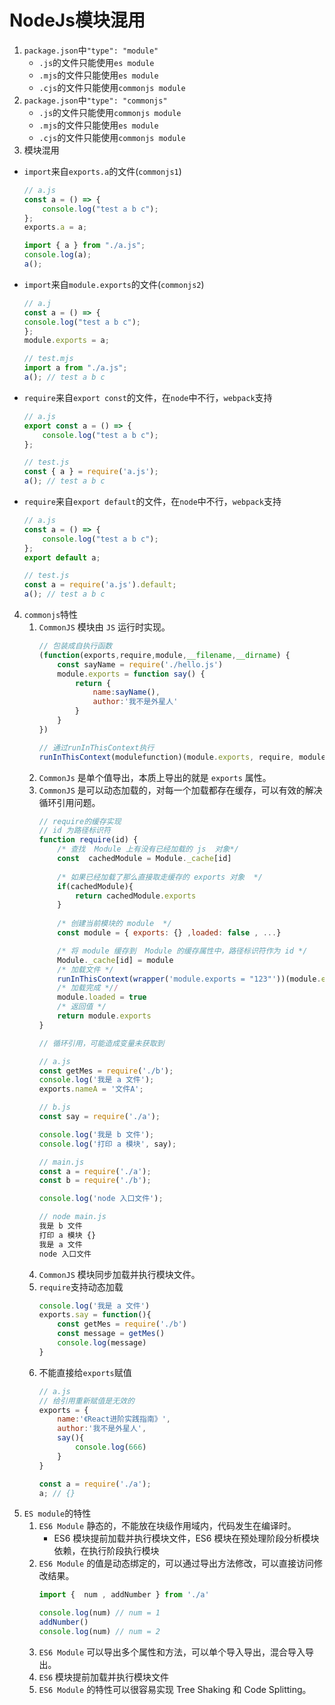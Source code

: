 # NodeJs模块混用
1. `package.json`中`"type": "module"`
    - `.js`的文件只能使用`es module`
    - `.mjs`的文件只能使用`es module`
    - `.cjs`的文件只能使用`commonjs module`
2. `package.json`中`"type": "commonjs"`
    - `.js`的文件只能使用`commonjs module`
    - `.mjs`的文件只能使用`es module`
    - `.cjs`的文件只能使用`commonjs module`
3. 模块混用
- `import`来自`exports.a`的文件(`commonjs1`)
    ```js
    // a.js
    const a = () => {
        console.log("test a b c");
    };
    exports.a = a;
    ```
    ```js
    import { a } from "./a.js";
    console.log(a);
    a();
    ```
- `import`来自`module.exports`的文件(`commonjs2`)
    ```js
    // a.j
    const a = () => {
    console.log("test a b c");
    };
    module.exports = a;
    ```
    ```js
    // test.mjs
    import a from "./a.js";
    a(); // test a b c
    ```
- `require`来自`export const`的文件，在`node`中不行，`webpack`支持
    ```js
    // a.js
    export const a = () => {
        console.log("test a b c");
    };
    ```
    ```js
    // test.js
    const { a } = require('a.js');
    a(); // test a b c
    ```
- `require`来自`export default`的文件，在`node`中不行，`webpack`支持
    ```js
    // a.js
    const a = () => {
        console.log("test a b c");
    };
    export default a;
    ```
    ```js
    // test.js
    const a = require('a.js').default;
    a(); // test a b c
    ```
4. `commonjs`特性
    1. `CommonJS` 模块由 `JS` 运行时实现。
        ```js
        // 包装成自执行函数
        (function(exports,require,module,__filename,__dirname) {
            const sayName = require('./hello.js')
            module.exports = function say() {
                return {
                    name:sayName(),
                    author:'我不是外星人'
                }
            }
        })
        ```
        ```js
        // 通过runInThisContext执行
        runInThisContext(modulefunction)(module.exports, require, module, __filename, __dirname)
        ```
    2. `CommonJs` 是单个值导出，本质上导出的就是 `exports` 属性。
    3. `CommonJS` 是可以动态加载的，对每一个加载都存在缓存，可以有效的解决循环引用问题。
        ```js
        // require的缓存实现
        // id 为路径标识符
        function require(id) {
            /* 查找  Module 上有没有已经加载的 js  对象*/
            const  cachedModule = Module._cache[id]
            
            /* 如果已经加载了那么直接取走缓存的 exports 对象  */
            if(cachedModule){
                return cachedModule.exports
            }
            
            /* 创建当前模块的 module  */
            const module = { exports: {} ,loaded: false , ...}

            /* 将 module 缓存到  Module 的缓存属性中，路径标识符作为 id */  
            Module._cache[id] = module
            /* 加载文件 */
            runInThisContext(wrapper('module.exports = "123"'))(module.exports, require, module, __filename, __dirname)
            /* 加载完成 *//
            module.loaded = true 
            /* 返回值 */
            return module.exports
        }
        ```
        ```js
        // 循环引用，可能造成变量未获取到

        // a.js
        const getMes = require('./b');
        console.log('我是 a 文件');
        exports.nameA = '文件A';
        ```
        ```js
        // b.js
        const say = require('./a');

        console.log('我是 b 文件');
        console.log('打印 a 模块', say);
        ```
        ```js
        // main.js
        const a = require('./a');
        const b = require('./b');

        console.log('node 入口文件');
        ```
        ```js
        // node main.js
        我是 b 文件
        打印 a 模块 {}
        我是 a 文件
        node 入口文件
        ```
    4. `CommonJS` 模块同步加载并执行模块文件。
    5. `require`支持动态加载
        ```js
        console.log('我是 a 文件')
        exports.say = function(){
            const getMes = require('./b')
            const message = getMes()
            console.log(message)
        }
        ```
    6. 不能直接给`exports`赋值
        ```js
        // a.js
        // 给引用重新赋值是无效的
        exports = {
            name:'《React进阶实践指南》',
            author:'我不是外星人',
            say(){
                console.log(666)
            }
        }
        ```
        ```js
        const a = require('./a');
        a; // {}
        ```
5. `ES module`的特性
    1. `ES6 Module` 静态的，不能放在块级作用域内，代码发生在编译时。
        - ES6 模块提前加载并执行模块文件，ES6 模块在预处理阶段分析模块依赖，在执行阶段执行模块
    2. `ES6 Module` 的值是动态绑定的，可以通过导出方法修改，可以直接访问修改结果。
        ```js
        import {  num , addNumber } from './a'

        console.log(num) // num = 1
        addNumber()
        console.log(num) // num = 2
        ```
    3. `ES6 Module` 可以导出多个属性和方法，可以单个导入导出，混合导入导出。
    4. `ES6` 模块提前加载并执行模块文件
    5. `ES6 Module` 的特性可以很容易实现 Tree Shaking 和 Code Splitting。